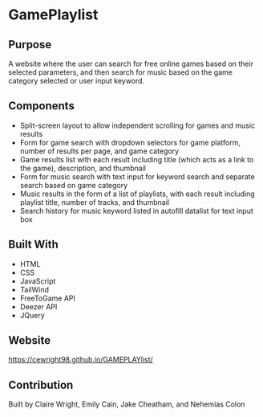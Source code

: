 # GamePlaylist

## Purpose
A website where the user can search for free online games based on their selected parameters, and then search for music based on the game category selected or user input keyword.

## Components
* Split-screen layout to allow independent scrolling for games and music results
* Form for game search with dropdown selectors for game platform, number of results per page, and game category
* Game results list with each result including title (which acts as a link to the game), description, and thumbnail
* Form for music search with text input for keyword search and separate search based on game category
* Music results in the form of a list of playlists, with each result including playlist title, number of tracks, and thumbnail
* Search history for music keyword listed in autofill datalist for text input box

## Built With
* HTML
* CSS
* JavaScript
* TailWind
* FreeToGame API
* Deezer API
* JQuery

## Website
https://cewright98.github.io/GAMEPLAYlist/

## Contribution
Built by Claire Wright, Emily Cain, Jake Cheatham, and Nehemias Colon
